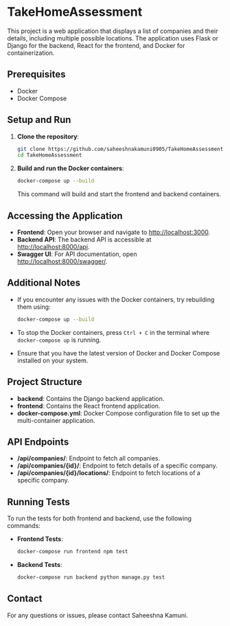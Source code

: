 # TakeHomeAssessment

This project is a web application that displays a list of companies and their details, including multiple possible locations. The application uses Flask or Django for the backend, React for the frontend, and Docker for containerization.

## Prerequisites

- Docker
- Docker Compose

## Setup and Run

1. **Clone the repository**:

    ```bash
    git clone https://github.com/saheeshnakamuni0905/TakeHomeAssessment.git
    cd TakeHomeAssessment
    ```

2. **Build and run the Docker containers**:

    ```bash
    docker-compose up --build
    ```

    This command will build and start the frontend and backend containers.

## Accessing the Application

- **Frontend**: Open your browser and navigate to [http://localhost:3000](http://localhost:3000).
- **Backend API**: The backend API is accessible at [http://localhost:8000/api](http://localhost:8000/api).
- **Swagger UI**: For API documentation, open [http://localhost:8000/swagger/](http://localhost:8000/swagger/).

## Additional Notes

- If you encounter any issues with the Docker containers, try rebuilding them using:

    ```bash
    docker-compose up --build
    ```

- To stop the Docker containers, press `Ctrl + C` in the terminal where `docker-compose up` is running.

- Ensure that you have the latest version of Docker and Docker Compose installed on your system.

## Project Structure

- **backend**: Contains the Django backend application.
- **frontend**: Contains the React frontend application.
- **docker-compose.yml**: Docker Compose configuration file to set up the multi-container application.

## API Endpoints

- **/api/companies/**: Endpoint to fetch all companies.
- **/api/companies/{id}/**: Endpoint to fetch details of a specific company.
- **/api/companies/{id}/locations/**: Endpoint to fetch locations of a specific company.

## Running Tests

To run the tests for both frontend and backend, use the following commands:

- **Frontend Tests**:

    ```bash
    docker-compose run frontend npm test
    ```

- **Backend Tests**:

    ```bash
    docker-compose run backend python manage.py test
    ```

## Contact

For any questions or issues, please contact Saheeshna Kamuni.

